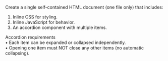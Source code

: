 Create a single self-contained HTML document (one file only) that includes:

1. Inline CSS for styling.
2. Inline JavaScript for behavior.
3. An accordion component with multiple items.

Accordion requirements  
• Each item can be expanded or collapsed independently.  
• Opening one item must NOT close any other items (no automatic collapsing).